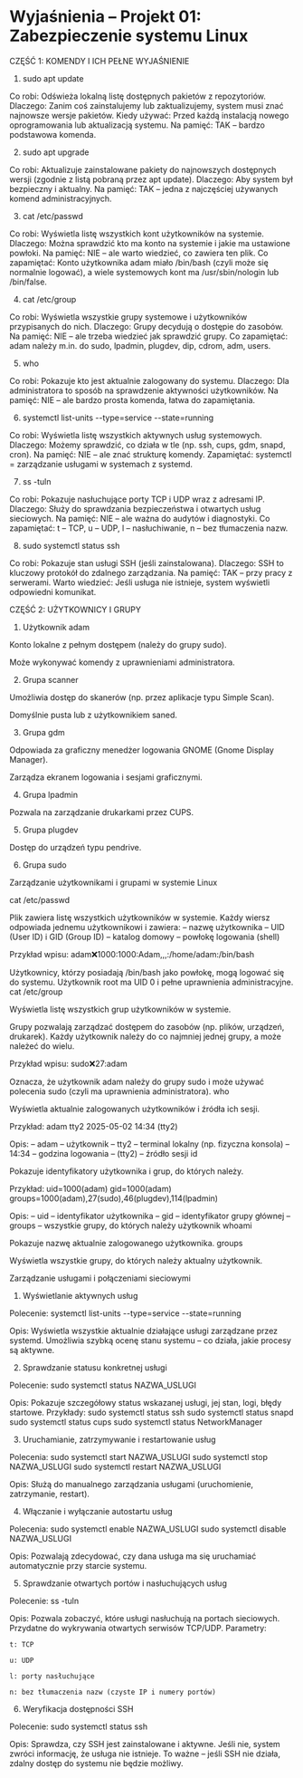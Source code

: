 # Wyjaśnienia – Projekt 01: Zabezpieczenie systemu Linux

CZĘŚĆ 1: KOMENDY I ICH PEŁNE WYJAŚNIENIE

1. sudo apt update

Co robi: Odświeża lokalną listę dostępnych pakietów z repozytoriów. Dlaczego: Zanim coś zainstalujemy lub zaktualizujemy, system musi znać najnowsze wersje pakietów. Kiedy używać: Przed każdą instalacją nowego oprogramowania lub aktualizacją systemu. Na pamięć: TAK – bardzo podstawowa komenda.

2. sudo apt upgrade

Co robi: Aktualizuje zainstalowane pakiety do najnowszych dostępnych wersji (zgodnie z listą pobraną przez apt update). Dlaczego: Aby system był bezpieczny i aktualny. Na pamięć: TAK – jedna z najczęściej używanych komend administracyjnych.

3. cat /etc/passwd

Co robi: Wyświetla listę wszystkich kont użytkowników na systemie. Dlaczego: Można sprawdzić kto ma konto na systemie i jakie ma ustawione powłoki. Na pamięć: NIE – ale warto wiedzieć, co zawiera ten plik. Co zapamiętać: Konto użytkownika adam miało /bin/bash (czyli może się normalnie logować), a wiele systemowych kont ma /usr/sbin/nologin lub /bin/false.

4. cat /etc/group

Co robi: Wyświetla wszystkie grupy systemowe i użytkowników przypisanych do nich. Dlaczego: Grupy decydują o dostępie do zasobów. Na pamięć: NIE – ale trzeba wiedzieć jak sprawdzić grupy. Co zapamiętać: adam należy m.in. do sudo, lpadmin, plugdev, dip, cdrom, adm, users.

5. who

Co robi: Pokazuje kto jest aktualnie zalogowany do systemu. Dlaczego: Dla administratora to sposób na sprawdzenie aktywności użytkowników. Na pamięć: NIE – ale bardzo prosta komenda, łatwa do zapamiętania.

6. systemctl list-units --type=service --state=running

Co robi: Wyświetla listę wszystkich aktywnych usług systemowych. Dlaczego: Możemy sprawdzić, co działa w tle (np. ssh, cups, gdm, snapd, cron). Na pamięć: NIE – ale znać strukturę komendy. Zapamiętać: systemctl = zarządzanie usługami w systemach z systemd.

7. ss -tuln

Co robi: Pokazuje nasłuchujące porty TCP i UDP wraz z adresami IP. Dlaczego: Służy do sprawdzania bezpieczeństwa i otwartych usług sieciowych. Na pamięć: NIE – ale ważna do audytów i diagnostyki. Co zapamiętać: t – TCP, u – UDP, l – nasłuchiwanie, n – bez tłumaczenia nazw.

8. sudo systemctl status ssh

Co robi: Pokazuje stan usługi SSH (jeśli zainstalowana). Dlaczego: SSH to kluczowy protokół do zdalnego zarządzania. Na pamięć: TAK – przy pracy z serwerami. Warto wiedzieć: Jeśli usługa nie istnieje, system wyświetli odpowiedni komunikat.




CZĘŚĆ 2: UŻYTKOWNICY I GRUPY

1. Użytkownik adam

Konto lokalne z pełnym dostępem (należy do grupy sudo).

Może wykonywać komendy z uprawnieniami administratora.


2. Grupa scanner

Umożliwia dostęp do skanerów (np. przez aplikacje typu Simple Scan).

Domyślnie pusta lub z użytkownikiem saned.


3. Grupa gdm

Odpowiada za graficzny menedżer logowania GNOME (Gnome Display Manager).

Zarządza ekranem logowania i sesjami graficznymi.


4. Grupa lpadmin

Pozwala na zarządzanie drukarkami przez CUPS.


5. Grupa plugdev

Dostęp do urządzeń typu pendrive.


6. Grupa sudo


Zarządzanie użytkownikami i grupami w systemie Linux


cat /etc/passwd

Plik zawiera listę wszystkich użytkowników w systemie.
Każdy wiersz odpowiada jednemu użytkownikowi i zawiera:
– nazwę użytkownika
– UID (User ID) i GID (Group ID)
– katalog domowy
– powłokę logowania (shell)

Przykład wpisu:
adam:x:1000:1000:Adam,,,:/home/adam:/bin/bash

Użytkownicy, którzy posiadają /bin/bash jako powłokę, mogą logować się do systemu.
Użytkownik root ma UID 0 i pełne uprawnienia administracyjne.
cat /etc/group

Wyświetla listę wszystkich grup użytkowników w systemie.

Grupy pozwalają zarządzać dostępem do zasobów (np. plików, urządzeń, drukarek).
Każdy użytkownik należy do co najmniej jednej grupy, a może należeć do wielu.

Przykład wpisu:
sudo:x:27:adam

Oznacza, że użytkownik adam należy do grupy sudo i może używać polecenia sudo (czyli ma uprawnienia administratora).
who

Wyświetla aktualnie zalogowanych użytkowników i źródła ich sesji.

Przykład:
adam tty2 2025-05-02 14:34 (tty2)

Opis:
– adam – użytkownik
– tty2 – terminal lokalny (np. fizyczna konsola)
– 14:34 – godzina logowania
– (tty2) – źródło sesji
id

Pokazuje identyfikatory użytkownika i grup, do których należy.

Przykład:
uid=1000(adam) gid=1000(adam) groups=1000(adam),27(sudo),46(plugdev),114(lpadmin)

Opis:
– uid – identyfikator użytkownika
– gid – identyfikator grupy głównej
– groups – wszystkie grupy, do których należy użytkownik
whoami

Pokazuje nazwę aktualnie zalogowanego użytkownika.
groups

Wyświetla wszystkie grupy, do których należy aktualny użytkownik.



Zarządzanie usługami i połączeniami sieciowymi

1. Wyświetlanie aktywnych usług

Polecenie:
systemctl list-units --type=service --state=running

Opis:
Wyświetla wszystkie aktualnie działające usługi zarządzane przez systemd.
Umożliwia szybką ocenę stanu systemu – co działa, jakie procesy są aktywne.

2. Sprawdzanie statusu konkretnej usługi

Polecenie:
sudo systemctl status NAZWA_USLUGI

Opis:
Pokazuje szczegółowy status wskazanej usługi, jej stan, logi, błędy startowe.
Przykłady:
sudo systemctl status ssh
sudo systemctl status snapd
sudo systemctl status cups
sudo systemctl status NetworkManager

3. Uruchamianie, zatrzymywanie i restartowanie usług

Polecenia:
sudo systemctl start NAZWA_USLUGI
sudo systemctl stop NAZWA_USLUGI
sudo systemctl restart NAZWA_USLUGI

Opis:
Służą do manualnego zarządzania usługami (uruchomienie, zatrzymanie, restart).

4. Włączanie i wyłączanie autostartu usług

Polecenia:
sudo systemctl enable NAZWA_USLUGI
sudo systemctl disable NAZWA_USLUGI

Opis:
Pozwalają zdecydować, czy dana usługa ma się uruchamiać automatycznie przy starcie systemu.

5. Sprawdzanie otwartych portów i nasłuchujących usług

Polecenie:
ss -tuln

Opis:
Pozwala zobaczyć, które usługi nasłuchują na portach sieciowych.
Przydatne do wykrywania otwartych serwisów TCP/UDP.
Parametry:

    t: TCP

    u: UDP

    l: porty nasłuchujące

    n: bez tłumaczenia nazw (czyste IP i numery portów)

6. Weryfikacja dostępności SSH

Polecenie:
sudo systemctl status ssh

Opis:
Sprawdza, czy SSH jest zainstalowane i aktywne.
Jeśli nie, system zwróci informację, że usługa nie istnieje.
To ważne – jeśli SSH nie działa, zdalny dostęp do systemu nie będzie możliwy.
